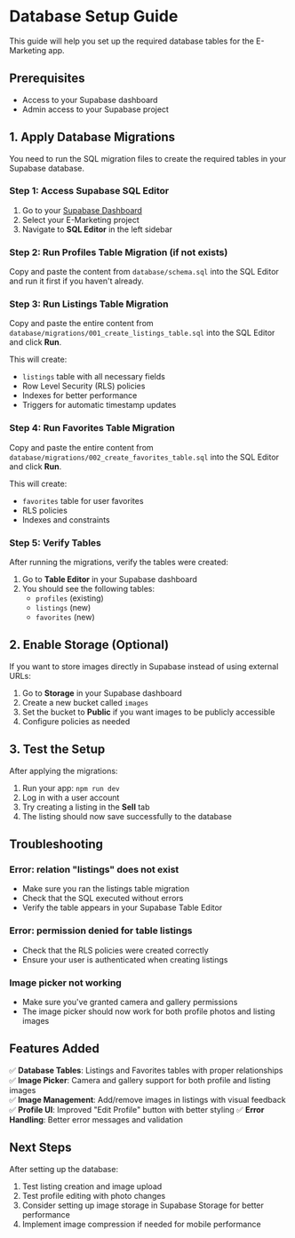 # Database Setup Guide

This guide will help you set up the required database tables for the E-Marketing app.

## Prerequisites
- Access to your Supabase dashboard
- Admin access to your Supabase project

## 1. Apply Database Migrations

You need to run the SQL migration files to create the required tables in your Supabase database.

### Step 1: Access Supabase SQL Editor
1. Go to your [Supabase Dashboard](https://app.supabase.com)
2. Select your E-Marketing project
3. Navigate to **SQL Editor** in the left sidebar

### Step 2: Run Profiles Table Migration (if not exists)
Copy and paste the content from `database/schema.sql` into the SQL Editor and run it first if you haven't already.

### Step 3: Run Listings Table Migration
Copy and paste the entire content from `database/migrations/001_create_listings_table.sql` into the SQL Editor and click **Run**.

This will create:
- `listings` table with all necessary fields
- Row Level Security (RLS) policies
- Indexes for better performance
- Triggers for automatic timestamp updates

### Step 4: Run Favorites Table Migration
Copy and paste the entire content from `database/migrations/002_create_favorites_table.sql` into the SQL Editor and click **Run**.

This will create:
- `favorites` table for user favorites
- RLS policies
- Indexes and constraints

### Step 5: Verify Tables
After running the migrations, verify the tables were created:

1. Go to **Table Editor** in your Supabase dashboard
2. You should see the following tables:
   - `profiles` (existing)
   - `listings` (new)
   - `favorites` (new)

## 2. Enable Storage (Optional)

If you want to store images directly in Supabase instead of using external URLs:

1. Go to **Storage** in your Supabase dashboard
2. Create a new bucket called `images`
3. Set the bucket to **Public** if you want images to be publicly accessible
4. Configure policies as needed

## 3. Test the Setup

After applying the migrations:

1. Run your app: `npm run dev`
2. Log in with a user account
3. Try creating a listing in the **Sell** tab
4. The listing should now save successfully to the database

## Troubleshooting

### Error: relation "listings" does not exist
- Make sure you ran the listings table migration
- Check that the SQL executed without errors
- Verify the table appears in your Supabase Table Editor

### Error: permission denied for table listings
- Check that the RLS policies were created correctly
- Ensure your user is authenticated when creating listings

### Image picker not working
- Make sure you've granted camera and gallery permissions
- The image picker should now work for both profile photos and listing images

## Features Added

✅ **Database Tables**: Listings and Favorites tables with proper relationships
✅ **Image Picker**: Camera and gallery support for both profile and listing images  
✅ **Image Management**: Add/remove images in listings with visual feedback
✅ **Profile UI**: Improved "Edit Profile" button with better styling
✅ **Error Handling**: Better error messages and validation

## Next Steps

After setting up the database:
1. Test listing creation and image upload
2. Test profile editing with photo changes
3. Consider setting up image storage in Supabase Storage for better performance
4. Implement image compression if needed for mobile performance
